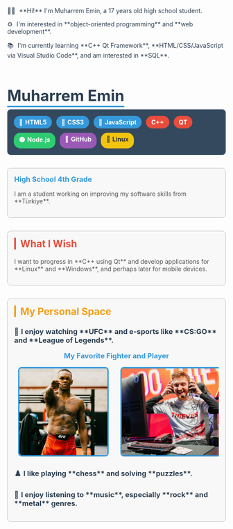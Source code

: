 <!DOCTYPE html>
<html lang="tr">
    <body>
<p style="color: #2c3e50;"><span style="margin-right: 5px;">👨‍💻</span> **Hi!** I'm Muharrem Emin, a 17 years old high school student.</p>
<p style="color: #2c3e50;"><span style="margin-right: 5px;">⚙️</span> I'm interested in **object-oriented programming** and **web development**.</p>
<p style="color: #2c3e50;"><span style="margin-right: 5px;">📚</span> I'm currently learning **C++ Qt Framework**, **HTML/CSS/JavaScript via Visual Studio Code**, and am interested in **SQL**.</p>

<h1 style="color: #2c3e50; font-size: 2.5em; margin-bottom: 5px; border-bottom: 3px solid #3498db; display: inline-block; padding-bottom: 3px;">Muharrem Emin</h1>

<div style="padding: 15px; background-color: #34495e; border-radius: 8px; margin-bottom: 30px; display: flex; flex-wrap: wrap; gap: 10px;">
    <p style="display: inline-block; background-color: #3498db; color: white; padding: 6px 12px; border-radius: 15px; margin: 0; font-weight: bold;"><span style="margin-right: 5px;">📄</span>HTML5</p>
    <p style="display: inline-block; background-color: #3498db; color: white; padding: 6px 12px; border-radius: 15px; margin: 0; font-weight: bold;"><span style="margin-right: 5px;">🎨</span>CSS3</p>
    <p style="display: inline-block; background-color: #3498db; color: white; padding: 6px 12px; border-radius: 15px; margin: 0; font-weight: bold;"><span style="margin-right: 5px;">📜</span>JavaScript</p>
    <p style="display: inline-block; background-color: #e74c3c; color: white; padding: 6px 12px; border-radius: 15px; margin: 0; font-weight: bold;">C++</p>
    <p style="display: inline-block; background-color: #e74c3c; color: white; padding: 6px 12px; border-radius: 15px; margin: 0; font-weight: bold;">QT</p>
    <p style="display: inline-block; background-color: #2ecc71; color: white; padding: 6px 12px; border-radius: 15px; margin: 0; font-weight: bold;"><span style="margin-right: 5px;">🟢</span>Node.js</p>
    <p style="display: inline-block; background-color: #9b59b6; color: white; padding: 6px 12px; border-radius: 15px; margin: 0; font-weight: bold;"><span style="margin-right: 5px;">🐙</span>GitHub</p>
    <p style="display: inline-block; background-color: #f1c40f; color: #333; padding: 6px 12px; border-radius: 15px; margin: 0; font-weight: bold;"><span style="margin-right: 5px;">🐧</span>Linux</p>
</div>

<div style="padding: 15px; border: 1px solid #bdc3c7; border-radius: 8px; margin-bottom: 30px; background-color: #f8f8f8;">
    <h3 style="color: #3498db; margin-top: 0; margin-bottom: 15px;">High School 4th Grade</h3>
    <p style="color: #555;">I am a student working on improving my software skills from **Türkiye**.</p>
</div>

<div style="padding: 15px; border: 1px solid #bdc3c7; border-radius: 8px; margin-bottom: 30px; background-color: #f8f8f8;">
    <h2 style="color: #e74c3c; font-size: 1.6em; border-left: 4px solid #e74c3c; padding-left: 10px; margin-top: 0;">What I Wish</h2>
    <p style="color: #555;">I want to progress in **C++ using Qt** and develop applications for **Linux** and **Windows**, and perhaps later for mobile devices.</p>
</div>

<div style="padding: 15px; border: 1px solid #bdc3c7; border-radius: 8px; background-color: #f8f8f8;">
    <h2 style="color: #f39c12; font-size: 1.6em; border-left: 4px solid #f39c12; padding-left: 10px; margin-top: 0;">My Personal Space</h2>
    <section>
        <h3 style="color: #2c3e50;"><span style="margin-right: 5px;">🥊</span>I enjoy watching **UFC** and e-sports like **CS:GO** and **League of Legends**.</h3>
        <div style="margin-top: 15px; overflow: hidden; padding-bottom: 5px;">
            <h3 style="color: #3498db; margin-top: 0; text-align: center;">My Favorite Fighter and Player</h3>
            <div style="width: 48%; float: left; text-align: center; margin-right: 2%;">
                <img src="Israel Adesanya.JPEG" alt="Israel Adesanya" style="max-width: 100%; height: 200px; object-fit: cover; border-radius: 8px; border: 3px solid #3498db;">
            </div>
            <div style="width: 48%; float: right; text-align: center; margin-left: 2%;">
                <img src="100t-closer-min-scaled.jpg" alt="100T Closer" style="max-width: 100%; height: 200px; object-fit: cover; border-radius: 8px; border: 3px solid #3498db;">
            </div>
            <div style="clear: both;"></div>
        </div>
        <h3 style="color: #2c3e50; margin-top: 20px;"><span style="margin-right: 5px;">♟️</span>I like playing **chess** and solving **puzzles**.</h3>
        <h3 style="color: #2c3e50;"><span style="margin-right: 5px;">🎸</span>I enjoy listening to **music**, especially **rock** and **metal** genres.</h3>
    </section>
</div>
    </body>
</html>
